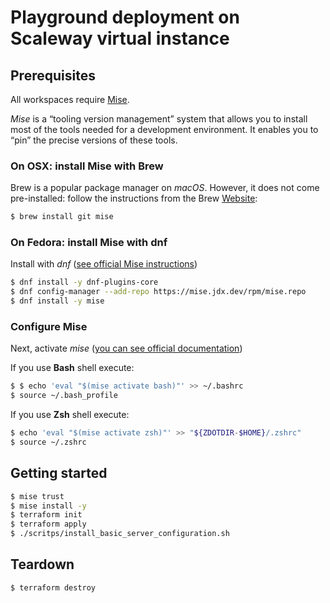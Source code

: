 # Playground deployment on Scaleway virtual instance

## Prerequisites

All workspaces require [Mise](https://mise.jdx.dev/).  

*Mise* is a “tooling version management” system that allows you to install most of the tools needed for a development environment.
It enables you to “pin” the precise versions of these tools.

### On OSX: install Mise with Brew

Brew is a popular package manager on *macOS*.
However, it does not come pre-installed: follow the instructions from the Brew [Website](https://brew.sh/index_fr):

```sh
$ brew install git mise
```

### On Fedora: install Mise with dnf

Install with *dnf* ([see official Mise instructions](https://mise.jdx.dev/installing-mise.html#dnf))

```sh
$ dnf install -y dnf-plugins-core
$ dnf config-manager --add-repo https://mise.jdx.dev/rpm/mise.repo
$ dnf install -y mise
```

### Configure Mise

Next, activate *mise* ([you can see official documentation](https://mise.jdx.dev/getting-started.html))

If you use **Bash** shell execute:

```sh
$ $ echo 'eval "$(mise activate bash)"' >> ~/.bashrc
$ source ~/.bash_profile
```

If you use **Zsh** shell execute:

```sh
$ echo 'eval "$(mise activate zsh)"' >> "${ZDOTDIR-$HOME}/.zshrc"
$ source ~/.zshrc
```

## Getting started

```sh
$ mise trust
$ mise install -y
$ terraform init
$ terraform apply
$ ./scritps/install_basic_server_configuration.sh
```

## Teardown

```
$ terraform destroy
```
